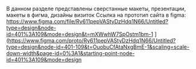 В данном разделе представлены сверстанные макеты, презентации, макеты в фигма, дизайны визиток
Ссылка на прототип сайта в figma: https://www.figma.com/file/Ry611pepVAStyDzHdq1N66/Untitled?type=design&node-id=401%3A109&mode=design&t=mXWwhW7SpOstm1bm-1
](https://www.figma.com/proto/Ry611pepVAStyDzHdq1N66/Untitled?type=design&node-id=401-109&t=OuobuCfAtaNxgBmE-1&scaling=scale-down-width&page-id=0%3A1&starting-point-node-id=401%3A109&mode=design
